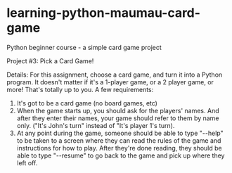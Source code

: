 # learning-python-maumau-card-game
Python beginner course - a simple card game project 


Project #3: Pick a Card Game!

Details:
For this assignment, choose a card game, and turn it into a Python program. It doesn't matter if it's a 1-player game, or a 2 player game, or more! That's totally up to you. A few requirements:

1. It's got to be a card game (no board games, etc)
2. When the game starts up, you should ask for the players' names. And after they enter their names, your game should refer to them by name only. ("It's John's turn" instead of "It's player 1's turn). 
3. At any point during the game, someone should be able to type "--help" to be taken to a screen where they can read the rules of the game and instructions for how to play. After they're done reading, they should be able to type "--resume" to go back to the game and pick up where they left off.
